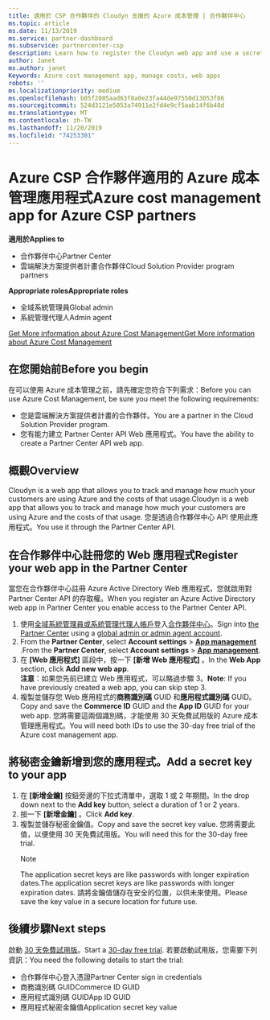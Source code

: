 ```yaml
---
title: 適用於 CSP 合作夥伴的 Cloudyn 支援的 Azure 成本管理 | 合作夥伴中心
ms.topic: article
ms.date: 11/13/2019
ms.service: partner-dashboard
ms.subservice: partnercenter-csp
description: Learn how to register the Cloudyn web app and use a secret key for it in Partner Center so you can use the app to track customer Azure usage and costs.
author: Janet
ms.author: janet
Keywords: Azure cost management app, manage costs, web apps
robots: ''
ms.localizationpriority: medium
ms.openlocfilehash: b05f2085aad63f8a0e23fa44de97550d13053f86
ms.sourcegitcommit: 524d3121e5053a74911e2fd4e9cf5aab14f6b48d
ms.translationtype: MT
ms.contentlocale: zh-TW
ms.lasthandoff: 11/20/2019
ms.locfileid: "74253301"
---
```

# <a name="azure-cost-management-app-for-azure-csp-partners"></a><span data-ttu-id="fa526-104">Azure CSP 合作夥伴適用的 Azure 成本管理應用程式</span><span class="sxs-lookup"><span data-stu-id="fa526-104">Azure cost management app for Azure CSP partners</span></span>  

<span data-ttu-id="fa526-105">**適用於**</span><span class="sxs-lookup"><span data-stu-id="fa526-105">**Applies to**</span></span>

- <span data-ttu-id="fa526-106">合作夥伴中心</span><span class="sxs-lookup"><span data-stu-id="fa526-106">Partner Center</span></span>
- <span data-ttu-id="fa526-107">雲端解決方案提供者計畫合作夥伴</span><span class="sxs-lookup"><span data-stu-id="fa526-107">Cloud Solution Provider program partners</span></span>

<span data-ttu-id="fa526-108">**Appropriate roles**</span><span class="sxs-lookup"><span data-stu-id="fa526-108">**Appropriate roles**</span></span>

- <span data-ttu-id="fa526-109">全域系統管理員</span><span class="sxs-lookup"><span data-stu-id="fa526-109">Global admin</span></span>
- <span data-ttu-id="fa526-110">系統管理代理人</span><span class="sxs-lookup"><span data-stu-id="fa526-110">Admin agent</span></span>

[<span data-ttu-id="fa526-111">Get More information about Azure Cost Management</span><span class="sxs-lookup"><span data-stu-id="fa526-111">Get More information about Azure Cost Management</span></span>](https://go.microsoft.com/fwlink/p/?linkid=857893)

## <a name="before-you-begin"></a><span data-ttu-id="fa526-112">在您開始前</span><span class="sxs-lookup"><span data-stu-id="fa526-112">Before you begin</span></span>
<span data-ttu-id="fa526-113">在可以使用 Azure 成本管理之前，請先確定您符合下列需求：</span><span class="sxs-lookup"><span data-stu-id="fa526-113">Before you can use Azure Cost Management, be sure you meet the following requirements:</span></span>

- <span data-ttu-id="fa526-114">您是雲端解決方案提供者計畫的合作夥伴。</span><span class="sxs-lookup"><span data-stu-id="fa526-114">You are a partner in the Cloud Solution Provider program.</span></span>
- <span data-ttu-id="fa526-115">您有能力建立 Partner Center API Web 應用程式。</span><span class="sxs-lookup"><span data-stu-id="fa526-115">You have the ability to create a Partner Center API web app.</span></span>

## <a name="overview"></a><span data-ttu-id="fa526-116">概觀</span><span class="sxs-lookup"><span data-stu-id="fa526-116">Overview</span></span>

<span data-ttu-id="fa526-117">Cloudyn is a web app that allows you to track and manage how much your customers are using Azure and the costs of that usage.</span><span class="sxs-lookup"><span data-stu-id="fa526-117">Cloudyn is a web app that allows you to track and manage how much your customers are using Azure and the costs of that usage.</span></span> <span data-ttu-id="fa526-118">您是透過合作夥伴中心 API 使用此應用程式。</span><span class="sxs-lookup"><span data-stu-id="fa526-118">You use it through the Partner Center API.</span></span>

## <a name="register-your-web-app-in-the-partner-center"></a><span data-ttu-id="fa526-119">在合作夥伴中心註冊您的 Web 應用程式</span><span class="sxs-lookup"><span data-stu-id="fa526-119">Register your web app in the Partner Center</span></span>
<span data-ttu-id="fa526-120">當您在合作夥伴中心註冊 Azure Active Directory Web 應用程式，您就啟用對 Partner Center API 的存取權。</span><span class="sxs-lookup"><span data-stu-id="fa526-120">When you register an Azure Active Directory web app in Partner Center you enable access to the Partner Center API.</span></span> 
1.  <span data-ttu-id="fa526-121">使用[全域系統管理員或系統管理代理人帳戶](create-user-accounts-and-set-permissions.md)登入[合作夥伴中心](https://partnercenter.microsoft.com/pcv/dashboard/overview)。</span><span class="sxs-lookup"><span data-stu-id="fa526-121">Sign into [the Partner Center](https://partnercenter.microsoft.com/pcv/dashboard/overview) using a [global admin or admin agent account](create-user-accounts-and-set-permissions.md).</span></span>
2.  <span data-ttu-id="fa526-122">From the **Partner Center**, select **Account settings** &gt; **[App management](https://partnercenter.microsoft.com/pcv/apiintegration/appmanagement)** .</span><span class="sxs-lookup"><span data-stu-id="fa526-122">From the **Partner Center**, select **Account settings** &gt; **[App management](https://partnercenter.microsoft.com/pcv/apiintegration/appmanagement)**.</span></span>
3.  <span data-ttu-id="fa526-123">在 **\[Web 應用程式\]** 區段中，按一下 **\[新增 Web 應用程式\]** 。</span><span class="sxs-lookup"><span data-stu-id="fa526-123">In the **Web App** section, click **Add new web app**.</span></span>
<br> <span data-ttu-id="fa526-124">**注意**：如果您先前已建立 Web 應用程式，可以略過步驟 3。</span><span class="sxs-lookup"><span data-stu-id="fa526-124">**Note**: If you have previously created a web app, you can skip step 3.</span></span>
4.  <span data-ttu-id="fa526-125">複製並儲存您 Web 應用程式的**商務識別碼** GUID 和**應用程式識別碼** GUID。</span><span class="sxs-lookup"><span data-stu-id="fa526-125">Copy and save the **Commerce ID** GUID and the **App ID** GUID for your web app.</span></span> <span data-ttu-id="fa526-126">您將需要這兩個識別碼，才能使用 30 天免費試用版的 Azure 成本管理應用程式。</span><span class="sxs-lookup"><span data-stu-id="fa526-126">You will need both IDs to use the 30-day free trial of the Azure cost management app.</span></span>

## <a name="add-a-secret-key-to-your-app"></a><span data-ttu-id="fa526-127">將秘密金鑰新增到您的應用程式。</span><span class="sxs-lookup"><span data-stu-id="fa526-127">Add a secret key to your app</span></span>
1. <span data-ttu-id="fa526-128">在 **\[新增金鑰\]** 按鈕旁邊的下拉式清單中，選取 1 或 2 年期間。</span><span class="sxs-lookup"><span data-stu-id="fa526-128">In the drop down next to the **Add key** button, select a duration of 1 or 2 years.</span></span>
2. <span data-ttu-id="fa526-129">按一下 **\[新增金鑰\]** 。</span><span class="sxs-lookup"><span data-stu-id="fa526-129">Click **Add key**.</span></span> 
3. <span data-ttu-id="fa526-130">複製並儲存秘密金鑰值。</span><span class="sxs-lookup"><span data-stu-id="fa526-130">Copy and save the secret key value.</span></span> <span data-ttu-id="fa526-131">您將需要此值，以便使用 30 天免費試用版。</span><span class="sxs-lookup"><span data-stu-id="fa526-131">You will need this for the 30-day free trial.</span></span><br>
   > [!NOTE]  
   > <span data-ttu-id="fa526-132">The application secret keys are like passwords with longer expiration dates.</span><span class="sxs-lookup"><span data-stu-id="fa526-132">The application secret keys are like passwords with longer expiration dates.</span></span> <span data-ttu-id="fa526-133">請將金鑰值儲存在安全的位置，以供未來使用。</span><span class="sxs-lookup"><span data-stu-id="fa526-133">Please save the key value in a secure location for future use.</span></span>

## <a name="next-steps"></a><span data-ttu-id="fa526-134">後續步驟</span><span class="sxs-lookup"><span data-stu-id="fa526-134">Next steps</span></span>
<span data-ttu-id="fa526-135">啟動 [30 天免費試用版](https://go.microsoft.com/fwlink/?linkid=857895)。</span><span class="sxs-lookup"><span data-stu-id="fa526-135">Start a [30-day free trial](https://go.microsoft.com/fwlink/?linkid=857895).</span></span>
<span data-ttu-id="fa526-136">若要啟動試用版，您需要下列資訊：</span><span class="sxs-lookup"><span data-stu-id="fa526-136">You need the following details to start the trial:</span></span>
- <span data-ttu-id="fa526-137">合作夥伴中心登入憑證</span><span class="sxs-lookup"><span data-stu-id="fa526-137">Partner Center sign in credentials</span></span>
- <span data-ttu-id="fa526-138">商務識別碼 GUID</span><span class="sxs-lookup"><span data-stu-id="fa526-138">Commerce ID GUID</span></span>
- <span data-ttu-id="fa526-139">應用程式識別碼 GUID</span><span class="sxs-lookup"><span data-stu-id="fa526-139">App ID GUID</span></span>
- <span data-ttu-id="fa526-140">應用程式秘密金鑰值</span><span class="sxs-lookup"><span data-stu-id="fa526-140">Application secret key value</span></span>

